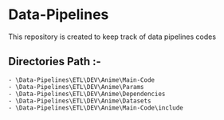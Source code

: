 # Data-Pipelines
This repository is created to keep track of data pipelines codes


## Directories Path :- 
    - \Data-Pipelines\ETL\DEV\Anime\Main-Code
    - \Data-Pipelines\ETL\DEV\Anime\Params
    - \Data-Pipelines\ETL\DEV\Anime\Dependencies
    - \Data-Pipelines\ETL\DEV\Anime\Datasets
    - \Data-Pipelines\ETL\DEV\Anime\Main-Code\include





